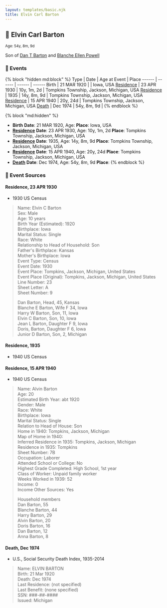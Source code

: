 ```yaml
---
layout: templates/basic.njk
title: Elvin Carl Barton
---
```

## 🔵 Elvin Carl Barton
<small>Age: 54y, 8m, 9d</small>

Son of [Dan T Barton](/people/9/95106328) and [Blanche Ellen Powell](/people/8/88023024)

### 📆 Events

{% block "hidden md:block" %}
Type | Date | Age at Event | Place
------ | ------ | ------ | ------
Birth | 21 MAR 1920 |  | Iowa, USA
[Residence](#event-event-0) | 23 APR 1930 | 10y, 1m, 2d | Tompkins Township, Jackson, Michigan, USA
[Residence](#event-event-1) | 1935 | 14y, 8m, 9d | Tompkins Township, Jackson, Michigan, USA
[Residence](#event-event-2) | 15 APR 1940 | 20y, 24d | Tompkins Township, Jackson, Michigan, USA
[Death](#event-event-6) | Dec 1974 | 54y, 8m, 9d |
{% endblock %}

{% block "md:hidden" %}
- **Birth**
**Date**: 21 MAR 1920, Age:
**Place**: Iowa, USA
- **[Residence](#event-event-0)**
**Date**: 23 APR 1930, Age: 10y, 1m, 2d
**Place**: Tompkins Township, Jackson, Michigan, USA
- **[Residence](#event-event-1)**
**Date**: 1935, Age: 14y, 8m, 9d
**Place**: Tompkins Township, Jackson, Michigan, USA
- **[Residence](#event-event-2)**
**Date**: 15 APR 1940, Age: 20y, 24d
**Place**: Tompkins Township, Jackson, Michigan, USA
- **[Death](#event-event-6)**
**Date**: Dec 1974, Age: 54y, 8m, 9d
**Place**:
{% endblock %}

### 📰 Event Sources

#### <a id="event-event-0"></a> Residence, 23 APR 1930
* 1930 US Census
>   
  > Name: Elvin C Barton  
  > Sex: Male  
  > Age: 10 years  
  > Birth Year (Estimated): 1920  
  > Birthplace: Iowa  
  > Marital Status: Single  
  > Race: White  
  > Relationship to Head of Household: Son  
  > Father's Birthplace: Kansas  
  > Mother's Birthplace: Iowa  
  > Event Type: Census  
  > Event Date: 1930  
  > Event Place: Tompkins, Jackson, Michigan, United States  
  > Event Place (Original): Tompkins, Jackson, Michigan, United States  
  > Line Number: 23  
  > Sheet Letter: A  
  > Sheet Number: 9  
  >   
  > Dan Barton, Head, 45, Kansas  
  > Blanche E Barton, Wife F 34, Iowa  
  > Harry W Barton, Son, 11, Iowa  
  > Elvin C Barton, Son, 10, Iowa  
  > Jean L Barton, Daughter F 9, Iowa  
  > Doris, Barton, Daughter F 6, Iowa  
  > Junior D Barton, Son, 2, Michigan  
  >

#### <a id="event-event-1"></a> Residence, 1935
* 1940 US Census

#### <a id="event-event-2"></a> Residence, 15 APR 1940
* 1940 US Census
>   
  > Name: Alvin Barton  
  > Age: 20  
  > Estimated Birth Year: abt 1920  
  > Gender: Male  
  > Race: White  
  > Birthplace: Iowa  
  > Marital Status: Single  
  > Relation to Head of House: Son  
  > Home in 1940: Tompkins, Jackson, Michigan  
  > Map of Home in 1940:   
  > Inferred Residence in 1935: Tompkins, Jackson, Michigan  
  > Residence in 1935: Tompkins  
  > Sheet Number: 7B  
  > Occupation: Laborer  
  > Attended School or College: No  
  > Highest Grade Completed: High School, 1st year  
  > Class of Worker: Unpaid family worker  
  > Weeks Worked in 1939: 52  
  > Income: 0  
  > Income Other Sources: Yes  
  >   
  > Household members  
  > Dan Barton, 55  
  > Blanche Barton, 44  
  > Harry Barton, 29  
  > Alvin Barton, 20  
  > Doris Barton, 16  
  > Dan Barton, 12  
  > Anna Barton, 8  
  >

#### <a id="event-event-6"></a> Death, Dec 1974
* U.S., Social Security Death Index, 1935-2014
>   
  > Name: ELVIN BARTON  
  > Birth: 21 Mar 1920  
  > Death: Dec 1974  
  > Last Residence: (not specified)  
  > Last Benefit: (none specified)  
  > SSN: ###-##-####  
  > Issued: Michigan
